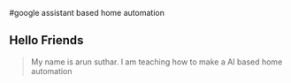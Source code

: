 #google assistant based home automation 

## Hello Friends

> My name is arun suthar.
> I am teaching how to make a AI based home  automation

